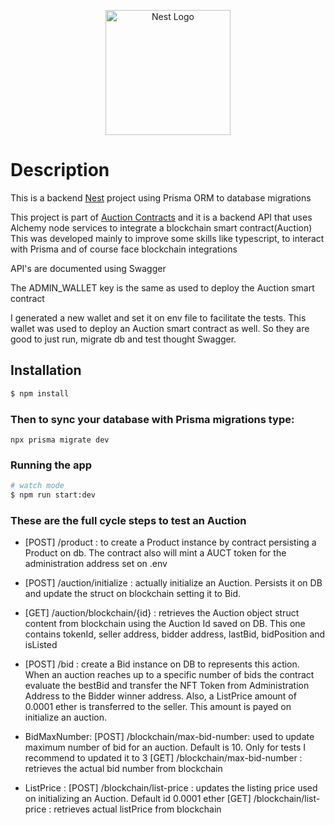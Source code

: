 <p align="center">
  <a href="http://nestjs.com/" target="blank"><img src="https://nestjs.com/img/logo-small.svg" width="200" alt="Nest Logo" /></a>
</p>

# Description

This is a backend [Nest](https://github.com/nestjs/nest) project using Prisma ORM to database migrations

This project is part of [Auction Contracts](https://github.com/ronylucca/auction-contracts) and it is a backend API that uses Alchemy node services to integrate a blockchain smart contract(Auction)
This was developed mainly to improve some skills like typescript, to interact with Prisma and of course face blockchain integrations

API's are documented using Swagger

The ADMIN_WALLET key is the same as used to deploy the Auction smart contract

I generated a new wallet and set it on env file to facilitate the tests. This wallet was used to deploy an Auction smart contract as well. So they are good to just run, migrate db and test thought Swagger.

## Installation

```bash
$ npm install
```

### Then to sync your database with Prisma migrations type:

```
npx prisma migrate dev
```

### Running the app

```bash
# watch mode
$ npm run start:dev

```

### These are the full cycle steps to test an Auction

- [POST] /product : to create a Product instance by contract persisting a Product on db. The contract also will mint a AUCT token for the administration address set on .env

- [POST] /auction/initialize : actually initialize an Auction. Persists it on DB and update the struct on blockchain setting it to Bid.

- [GET] /auction/blockchain/{id} : retrieves the Auction object struct content from blockchain using the Auction Id saved on DB. This one contains tokenId, seller address, bidder address, lastBid, bidPosition and isListed

- [POST] /bid : create a Bid instance on DB to represents this action. When an auction reaches up to a specific number of bids the contract evaluate the bestBid and transfer the NFT Token from Administration Address to the Bidder winner address. Also, a ListPrice amount of 0.0001 ether is transferred to the seller. This amount is payed on initialize an auction.

- BidMaxNumber:
  [POST] /blockchain/max-bid-number: used to update maximum number of bid for an auction. Default is 10. Only for tests I recommend to updated it to 3
  [GET] /blockchain/max-bid-number : retrieves the actual bid number from blockchain

- ListPrice :
  [POST] /blockchain/list-price : updates the listing price used on initializing an Auction.
  Default id 0.0001 ether
  [GET] /blockchain/list-price : retrieves actual listPrice from blockchain
